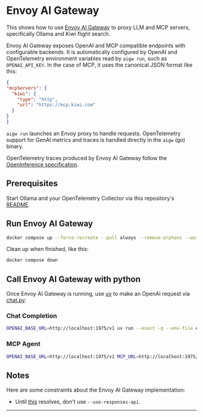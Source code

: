 # Envoy AI Gateway

This shows how to use [Envoy AI Gateway][docs] to proxy LLM and MCP servers,
specifically Ollama and Kiwi flight search.

Envoy AI Gateway exposes OpenAI and MCP compatible endpoints with configurable
backends. It is automatically configured by OpenAI and OpenTelemetry
environment variables read by `aigw run`, such as `OPENAI_API_KEY`. In the case
of MCP, it uses the canonical JSON format like this:

```json
{
"mcpServers": {
  "kiwi": {
    "type": "http",
    "url": "https://mcp.kiwi.com"
  }
}
}
```

`aigw run` launches an Envoy proxy to handle requests. OpenTelemetry support
for GenAI metrics and traces is handled directly in the `aigw` (go) binary.

OpenTelemetry traces produced by Envoy AI Gateway follow the [OpenInference specification][openinference].

## Prerequisites

Start Ollama and your OpenTelemetry Collector via this repository's [README](../README.md).

## Run Envoy AI Gateway

```bash
docker compose up --force-recreate --pull always --remove-orphans --wait -d
```

Clean up when finished, like this:

```bash
docker compose down
```

## Call Envoy AI Gateway with python

Once Envoy AI Gateway is running, use [uv][uv] to make an OpenAI request via
[chat.py](../chat.py):

### Chat Completion

```bash
OPENAI_BASE_URL=http://localhost:1975/v1 uv run --exact -q --env-file env.local ../chat.py
```

### MCP Agent

```bash
OPENAI_BASE_URL=http://localhost:1975/v1 MCP_URL=http://localhost:1975/mcp uv run --exact -q --env-file env.local ../agent.py
```

## Notes

Here are some constraints about the Envoy AI Gateway implementation:
* Until [this][openai-responses] resolves, don't use `--use-responses-api`.

---
[docs]: https://aigateway.envoyproxy.io/docs/cli/
[openinference]: https://github.com/Arize-ai/openinference/tree/main/spec
[uv]: https://docs.astral.sh/uv/getting-started/installation/
[openai-responses]: https://github.com/envoyproxy/ai-gateway/issues/980

